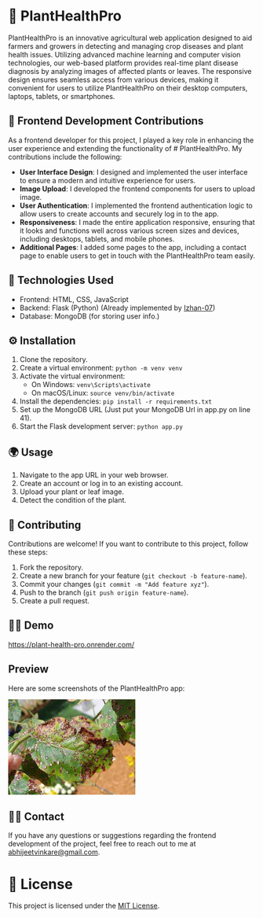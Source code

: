 # 🌱 PlantHealthPro

PlantHealthPro is an innovative agricultural web application designed to aid farmers and growers in detecting and managing crop diseases and plant health issues. Utilizing advanced machine learning and computer vision technologies, our web-based platform provides real-time plant disease diagnosis by analyzing images of affected plants or leaves. The responsive design ensures seamless access from various devices, making it convenient for users to utilize PlantHealthPro on their desktop computers, laptops, tablets, or smartphones.


## 💪 Frontend Development Contributions

As a frontend developer for this project, I played a key role in enhancing the user experience and extending the functionality of # PlantHealthPro. My contributions include the following:

- **User Interface Design**: I designed and implemented the user interface to ensure a modern and intuitive experience for users.
- **Image Upload**: I developed the frontend components for users to upload image.
- **User Authentication**: I implemented the frontend authentication logic to allow users to create accounts and securely log in to the app.
- **Responsiveness**: I made the entire application responsive, ensuring that it looks and functions well across various screen sizes and devices, including desktops, tablets, and mobile phones.
- **Additional Pages**: I added some pages to the app, including a contact page to enable users to get in touch with the PlantHealthPro team easily.


## 🚀 Technologies Used

- Frontend: HTML, CSS, JavaScript
- Backend: Flask (Python) (Already implemented by [Izhan-07](https://github.com/Izhan-07))
- Database: MongoDB (for storing user info.)

## ⚙️ Installation

1. Clone the repository.
2. Create a virtual environment: `python -m venv venv`
3. Activate the virtual environment:
   - On Windows: `venv\Scripts\activate`
   - On macOS/Linux: `source venv/bin/activate`
4. Install the dependencies: `pip install -r requirements.txt`
5. Set up the MongoDB URL (Just put your MongoDB Url in app.py on line 41).
6. Start the Flask development server: `python app.py`

## :earth_africa: Usage 

1. Navigate to the app URL in your web browser.
2. Create an account or log in to an existing account.
3. Upload your plant or leaf image.
4. Detect the condition of the plant.

## :ocean: Contributing

Contributions are welcome! If you want to contribute to this project, follow these steps:

1. Fork the repository.
2. Create a new branch for your feature (`git checkout -b feature-name`).
3. Commit your changes (`git commit -m "Add feature xyz"`).
4. Push to the branch (`git push origin feature-name`).
5. Create a pull request.

## 🏄‍♂️ Demo

https://plant-health-pro.onrender.com/

## Preview

Here are some screenshots of the PlantHealthPro app:

![Alt text](/uploads/download_1.jpg?raw=true "Optional Title")


## 👩‍🍳 Contact

If you have any questions or suggestions regarding the frontend development of the project, feel free to reach out to me at [abhijeetvinkare@gmail.com](mailto:abhijeetvinkare@gmail.com).


# 🔏 License

This project is licensed under the [MIT License](https://github.com/abhijeetvinkare/PlantHealthPro/blob/main/LICENSE).

